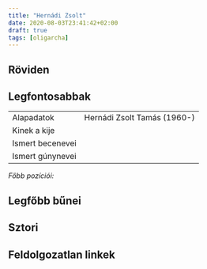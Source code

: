```yaml
---
title: "Hernádi Zsolt"
date: 2020-08-03T23:41:42+02:00
draft: true
tags: [oligarcha]
---
```


## Röviden

## Legfontosabbak

|                           |                                                                    |
| :---                      | :----                                                              |
| Alapadatok                | Hernádi Zsolt Tamás (1960-)                                        |
| Kinek a kije              |                                                                    |
| Ismert becenevei          |                                                                    |
| Ismert gúnynevei          |                                                                    |

*Főbb pozíciói:*


## Legfőbb bűnei

## Sztori

## Feldolgozatlan linkek
